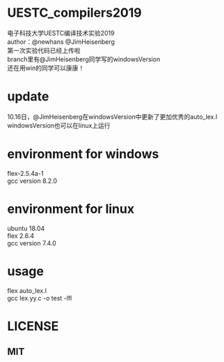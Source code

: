 # UESTC_compilers2019  
电子科技大学UESTC编译技术实验2019  
author：@newhans @JimHeisenberg  
第一次实验代码已经上传啦  
branch里有@JimHeisenberg同学写的windowsVersion  
还在用win的同学可以康康！  

# update
10.16日，@JimHeisenberg在windowsVersion中更新了更加优秀的auto_lex.l
windowsVersion也可以在linux上运行

# environment for windows
flex-2.5.4a-1  
gcc version 8.2.0  

# environment for linux
ubuntu 18.04  
flex 2.6.4  
gcc version 7.4.0  

# usage
flex auto_lex.l  
gcc lex.yy.c -o test -lfl  

# LICENSE  
## MIT  

